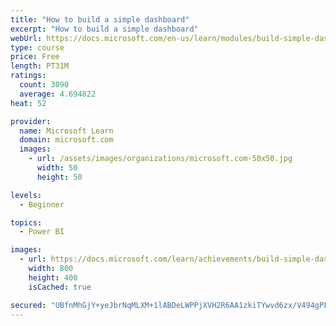 ```yaml
---
title: "How to build a simple dashboard"
excerpt: "How to build a simple dashboard"
webUrl: https://docs.microsoft.com/en-us/learn/modules/build-simple-dashboard/
type: course
price: Free
length: PT31M
ratings:
  count: 3090
  average: 4.694822
heat: 52

provider:
  name: Microsoft Learn
  domain: microsoft.com
  images:
    - url: /assets/images/organizations/microsoft.com-50x50.jpg
      width: 50
      height: 50

levels:
  - Beginner

topics:
  - Power BI

images:
  - url: https://docs.microsoft.com/learn/achievements/build-simple-dashboard-social.png
    width: 800
    height: 400
    isCached: true

secured: "UBfnMhGjY+yeJbrNqMLXM+1lABDeLWPPjXVH2R6AA1zkiTYwvd6zx/V494gPFJ/zosv6eUm5mpM1jnJhfOsrIDZOqdb2DP+fsPTsKrncEzXQ3P8zhgOGl5dcbvTqhSlcbHI1reOuCN/Hc08ROFH8AbOEVSE1rdgwtrC08eaUG7vvcGetNMc6StvWMIEsEKbXxELuVxf17xY2U/z32GY32Q3mAKxfw6vaJ6LX+/+yVDBD1MKYs7Plm1JkkEnCW0/Dp5iducnRBWZVtow3NrxCFV/ySQKNSgMjE2canDHYAIgseMh51cOXhoDqh+GNqTTvLMWF3uXKTbT0F/UBPPscQCEwrC+YuFQr0bGY6oBLyyc1Vh0IBLE1nNBueTWlArKLx7feqpsJWELU891VuGihmblMR3poPehNkgpJvEwGWIQ=;AWEt7j1vRhNV9mT+oM4GYg=="
---
```


